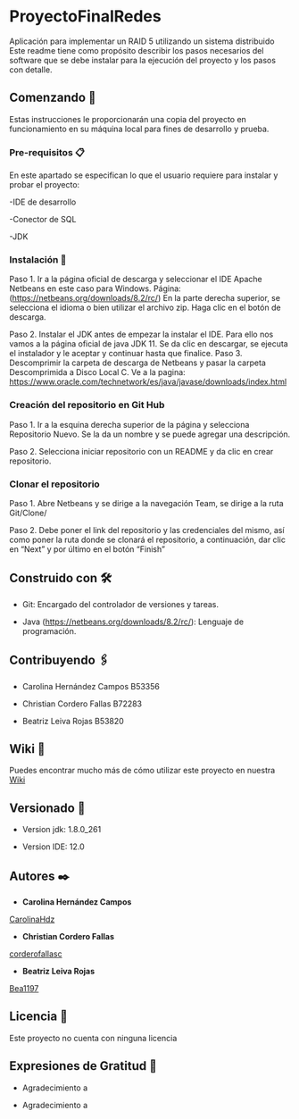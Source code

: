 # ProyectoFinalRedes

Aplicación para implementar un RAID 5 utilizando un sistema distribuido
Este readme tiene como propósito describir los pasos necesarios del software que se debe instalar para la ejecución del proyecto y los pasos con detalle.

## Comenzando 🚀

Estas instrucciones le proporcionarán una copia del proyecto en funcionamiento en su máquina local para fines de desarrollo y prueba. 



### Pre-requisitos 📋

En este apartado se especifican lo que el usuario requiere para instalar y probar el proyecto:

-IDE de desarrollo

-Conector de SQL

-JDK

### Instalación 🔧

Paso 1. Ir a la página oficial de descarga y seleccionar el IDE Apache Netbeans en este caso para Windows.
	Página: (https://netbeans.org/downloads/8.2/rc/) 
	En la parte derecha superior, se selecciona el idioma o bien utilizar el archivo zip.
   	Haga clic en el botón de descarga. 

Paso 2. Instalar el JDK antes de empezar la instalar el IDE. Para ello nos vamos a la página oficial de java JDK 11. Se da clic en descargar, se ejecuta el instalador y le aceptar y continuar hasta que finalice.
	Paso 3. Descomprimir la carpeta de descarga de Netbeans y pasar la carpeta Descomprimida a Disco Local C.
	Ve a la pagina: https://www.oracle.com/technetwork/es/java/javase/downloads/index.html 

### Creación del repositorio en Git Hub

Paso 1. Ir a la esquina derecha superior de la página y selecciona Repositorio Nuevo.
	Se la da un nombre y se puede agregar una descripción.
	
Paso 2. Selecciona iniciar repositorio con un README y da clic en crear repositorio.



### Clonar el repositorio 

Paso 1. Abre Netbeans y se dirige a la navegación Team, se dirige a la ruta Git/Clone/

Paso 2. Debe poner el link del repositorio y las credenciales del mismo, 
	así como poner la ruta donde se clonará el repositorio, a continuación, dar clic en “Next” y por último en el botón “Finish” 
	


## Construido con 🛠️


* Git: Encargado del controlador de versiones y tareas.

* Java (https://netbeans.org/downloads/8.2/rc/): Lenguaje de programación.

## Contribuyendo 🖇️

* Carolina Hernández Campos B53356

* Christian Cordero Fallas B72283

* Beatriz Leiva Rojas B53820

## Wiki 📖

Puedes encontrar mucho más de cómo utilizar este proyecto en nuestra [Wiki](https://github.com/tu/proyecto/wiki)

## Versionado 📌

* Version jdk: 1.8.0_261

* Version IDE: 12.0


## Autores ✒️

* **Carolina Hernández Campos**

[CarolinaHdz]( https://github.com/CarolinaHdz)

* **Christian Cordero Fallas**

[corderofallasc]( https://github.com/corderofallasc)

* **Beatriz Leiva Rojas**

[Bea1197]( https://github.com/Bea1197)


## Licencia 📄

Este proyecto no cuenta con ninguna licencia

## Expresiones de Gratitud 🎁

* Agradecimiento a 

* Agradecimiento a 
